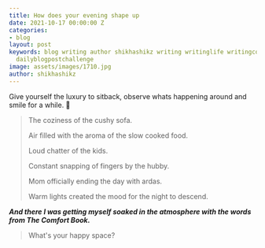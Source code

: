 ```yaml
---
title: How does your evening shape up
date: 2021-10-17 00:00:00 Z
categories:
- blog
layout: post
keywords: blog writing author shikhashikz writing writinglife writingcommunity dailyblogpost
  dailyblogpostchallenge
image: assets/images/1710.jpg
author: shikhashikz
---
```


Give yourself the luxury to sitback, observe whats happening around and smile for a while. 🥰

>The coziness of the cushy sofa.
>
>Air filled with the aroma of the slow cooked food.
>
>Loud chatter of the kids.
>
>Constant snapping of fingers by the hubby.
>
>Mom officially ending the day with ardas.
>
>Warm lights created the mood for the night to descend.

***And there I was getting myself soaked in the atmosphere with the words from The Comfort Book.***

>What's your happy space?

